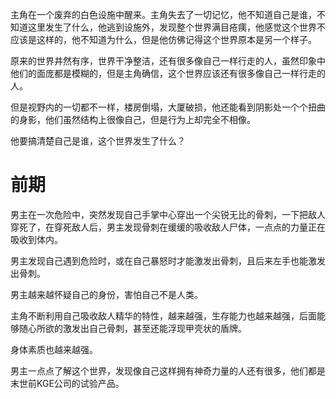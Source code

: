 主角在一个废弃的白色设施中醒来。主角失去了一切记忆，他不知道自己是谁，不知道这里发生了什么，他逃到设施外，发现整个世界满目疮痍，他感觉这个世界不应该是这样的，他不知道为什么，但是他仿佛记得这个世界原本是另一个样子。

原来的世界井然有序，世界干净整洁，还有很多像自己一样行走的人，虽然印象中他们的面庞都是模糊的，但是主角确信，这个世界应该还有很多像自己一样行走的人。

但是视野内的一切都不一样，楼房倒塌，大厦破损，他还能看到阴影处一个个扭曲的身影，他们虽然结构上很像自己，但是行为上却完全不相像。

他要搞清楚自己是谁，这个世界发生了什么？


# 前期

男主在一次危险中，突然发现自己手掌中心穿出一个尖锐无比的骨刺，一下把敌人穿死了，在穿死敌人后，男主发现骨刺在缓缓的吸收敌人尸体，一点点的力量正在吸收到体内。

男主发现自己遇到危险时，或在自己暴怒时才能激发出骨刺，且后来左手也能激发出骨刺。

男主越来越怀疑自己的身份，害怕自己不是人类。


主角不断利用自己吸收敌人精华的特性，越来越强，生存能力也越来越强，后面能够随心所欲的激发出自己骨刺，甚至还能浮现甲壳状的盾牌。

身体素质也越来越强。


男主一点点了解这个世界，发现像自己这样拥有神奇力量的人还有很多，他们都是末世前KGE公司的试验产品。
